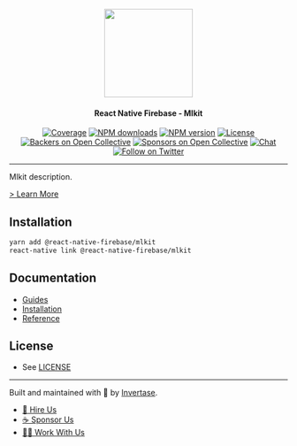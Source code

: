 <p align="center">
  <a href="https://invertase.io/oss/react-native-firebase">
    <img width="160px" src="https://i.imgur.com/JIyBtKW.png"><br/>
  </a>
  <h4 align="center">React Native Firebase - Mlkit</h2>
</p>

<p align="center">
  <a href="https://api.rnfirebase.io/coverage/mlkit/detail"><img src="https://api.rnfirebase.io/coverage/mlkit/badge?style=flat-square" alt="Coverage"></a>
  <a href="https://www.npmjs.com/package/@react-native-firebase/mlkit"><img src="https://img.shields.io/npm/dm/@react-native-firebase/mlkit.svg?style=flat-square" alt="NPM downloads"></a>
  <a href="https://www.npmjs.com/package/@react-native-firebase/mlkit"><img src="https://img.shields.io/npm/v/@react-native-firebase/mlkit.svg?style=flat-square" alt="NPM version"></a>
  <a href="/LICENSE"><img src="https://img.shields.io/npm/l/react-native-firebase.svg?style=flat-square" alt="License"></a>
  <a href="#backers"><img src="https://opencollective.com/react-native-firebase/backers/badge.svg?style=flat-square" alt="Backers on Open Collective"></a>
  <a href="#sponsors"><img src="https://opencollective.com/react-native-firebase/sponsors/badge.svg?style=flat-square" alt="Sponsors on Open Collective"></a>
  <a href="https://discord.gg/C9aK28N"><img src="https://img.shields.io/discord/295953187817521152.svg?logo=discord&style=flat-square&colorA=7289da&label=discord" alt="Chat"></a>
  <a href="https://twitter.com/rnfirebase"><img src="https://img.shields.io/twitter/follow/rnfirebase.svg?style=social&label=Follow" alt="Follow on Twitter"></a>
</p>

----

Mlkit description.

[> Learn More](https://firebase.google.com/products/mlkit/)

## Installation

```bash
yarn add @react-native-firebase/mlkit
react-native link @react-native-firebase/mlkit
```

## Documentation

 - [Guides](#TODO)
 - [Installation](#TODO)
 - [Reference](#TODO)

## License

- See [LICENSE](/LICENSE)

----

Built and maintained with 💛 by [Invertase](https://invertase.io). 

- [💼 Hire Us](https://invertase.io/hire-us)
- [☕️ Sponsor Us](https://opencollective.com/react-native-firebase)
- [👩‍💻 Work With Us](https://invertase.io/jobs)
